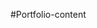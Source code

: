 #Portfolio-content
<!-- You found me, which probilbly means that the Artist has goofed up his code or something\\\
